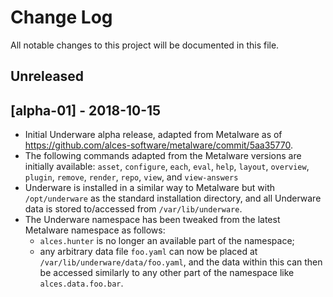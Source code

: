 # Change Log

All notable changes to this project will be documented in this file.

## Unreleased

## [alpha-01] - 2018-10-15

- Initial Underware alpha release, adapted from Metalware as of
  https://github.com/alces-software/metalware/commit/5aa35770.
- The following commands adapted from the Metalware versions are initially
  available: `asset`, `configure`, `each`, `eval`, `help`, `layout`,
  `overview`, `plugin`, `remove`, `render`, `repo`, `view`, and `view-answers`
- Underware is installed in a similar way to Metalware but with
  `/opt/underware` as the standard installation directory, and all Underware
  data is stored to/accessed from `/var/lib/underware`.
- The Underware namespace has been tweaked from the latest Metalware namespace
  as follows:
  -  `alces.hunter` is no longer an available part of the namespace;
  - any arbitrary data file `foo.yaml` can now be placed at
    `/var/lib/underware/data/foo.yaml`, and the data within this can then be
    accessed similarly to any other part of the namespace like
    `alces.data.foo.bar`.
